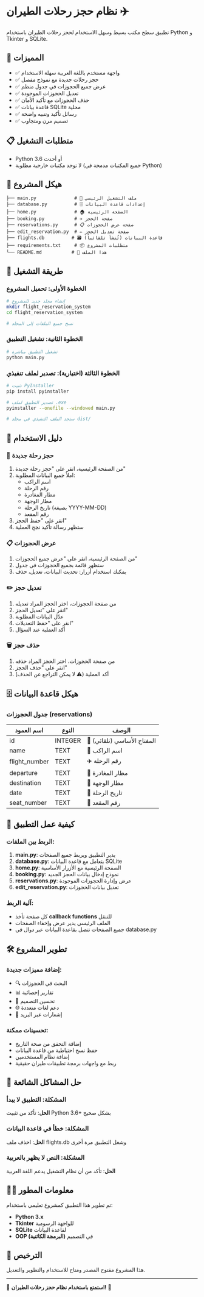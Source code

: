 # نظام حجز رحلات الطيران ✈️

تطبيق سطح مكتب بسيط وسهل الاستخدام لحجز رحلات الطيران باستخدام Python و Tkinter و SQLite.

## 🌟 المميزات

- ✅ واجهة مستخدم باللغة العربية سهلة الاستخدام
- ✅ حجز رحلات جديدة مع نموذج مفصل
- ✅ عرض جميع الحجوزات في جدول منظم
- ✅ تعديل الحجوزات الموجودة
- ✅ حذف الحجوزات مع تأكيد الأمان
- ✅ قاعدة بيانات SQLite محلية
- ✅ رسائل تأكيد وتنبيه واضحة
- ✅ تصميم مرن ومتجاوب

## 📋 متطلبات التشغيل

- Python 3.6 أو أحدث
- لا توجد مكتبات خارجية مطلوبة (جميع المكتبات مدمجة في Python)

## 📂 هيكل المشروع

```
├── main.py              # 🚀 ملف التشغيل الرئيسي
├── database.py          # 🗄️ إعدادات قاعدة البيانات
├── home.py              # 🏠 الصفحة الرئيسية
├── booking.py           # ✈️ صفحة الحجز
├── reservations.py      # 📋 صفحة عرض الحجوزات
├── edit_reservation.py  # ✏️ صفحة تعديل الحجز
├── flights.db          # 🗃️ قاعدة البيانات (تُنشأ تلقائياً)
├── requirements.txt     # 📦 متطلبات المشروع
└── README.md           # 📖 هذا الملف
```

## 🚀 طريقة التشغيل

### الخطوة الأولى: تحميل المشروع
```bash
# إنشاء مجلد جديد للمشروع
mkdir flight_reservation_system
cd flight_reservation_system

# نسخ جميع الملفات إلى المجلد
```

### الخطوة الثانية: تشغيل التطبيق
```bash
# تشغيل التطبيق مباشرة
python main.py
```

### الخطوة الثالثة (اختيارية): تصدير لملف تنفيذي
```bash
# تثبيت PyInstaller
pip install pyinstaller

# تصدير التطبيق لملف .exe
pyinstaller --onefile --windowed main.py

# ستجد الملف التنفيذي في مجلد dist/
```

## 📖 دليل الاستخدام

### 🛫 حجز رحلة جديدة
1. من الصفحة الرئيسية، انقر على "حجز رحلة جديدة"
2. املأ جميع البيانات المطلوبة:
   - اسم الراكب
   - رقم الرحلة
   - مطار المغادرة
   - مطار الوجهة
   - تاريخ الرحلة (بصيغة YYYY-MM-DD)
   - رقم المقعد
3. انقر على "حفظ الحجز"
4. ستظهر رسالة تأكيد نجح العملية

### 📋 عرض الحجوزات
1. من الصفحة الرئيسية، انقر على "عرض جميع الحجوزات"
2. ستظهر قائمة بجميع الحجوزات في جدول
3. يمكنك استخدام أزرار: تحديث البيانات، تعديل، حذف

### ✏️ تعديل حجز
1. من صفحة الحجوزات، اختر الحجز المراد تعديله
2. انقر على "تعديل الحجز"
3. عدّل البيانات المطلوبة
4. انقر على "حفظ التعديلات"
5. أكد العملية عند السؤال

### 🗑️ حذف حجز
1. من صفحة الحجوزات، اختر الحجز المراد حذفه
2. انقر على "حذف الحجز"
3. أكد العملية (⚠️ لا يمكن التراجع عن الحذف)

## 🗄️ هيكل قاعدة البيانات

### جدول الحجوزات (reservations)

| اسم العمود | النوع | الوصف |
|------------|-------|-------|
| id | INTEGER | 🔑 المفتاح الأساسي (تلقائي) |
| name | TEXT | 👤 اسم الراكب |
| flight_number | TEXT | ✈️ رقم الرحلة |
| departure | TEXT | 🛫 مطار المغادرة |
| destination | TEXT | 🛬 مطار الوجهة |
| date | TEXT | 📅 تاريخ الرحلة |
| seat_number | TEXT | 💺 رقم المقعد |

## 🔧 كيفية عمل التطبيق

### الربط بين الملفات:
1. **main.py**: يدير التطبيق ويربط جميع الصفحات
2. **database.py**: يتعامل مع قاعدة البيانات SQLite
3. **home.py**: الصفحة الرئيسية مع الأزرار الأساسية
4. **booking.py**: نموذج إدخال بيانات الحجز الجديد
5. **reservations.py**: عرض وإدارة الحجوزات الموجودة
6. **edit_reservation.py**: تعديل بيانات الحجوزات

### آلية الربط:
- كل صفحة تأخذ **callback functions** للتنقل
- الملف الرئيسي يدير عرض وإخفاء الصفحات
- جميع الصفحات تتصل بقاعدة البيانات عبر دوال في database.py

## 🛠️ تطوير المشروع

### إضافة مميزات جديدة:
- 🔍 البحث في الحجوزات
- 📊 تقارير إحصائية
- 🎨 تحسين التصميم
- 🌐 دعم لغات متعددة
- 📧 إشعارات عبر البريد

### تحسينات ممكنة:
- إضافة التحقق من صحة التاريخ
- حفظ نسخ احتياطية من قاعدة البيانات
- إضافة نظام المستخدمين
- ربط مع واجهات برمجة تطبيقات طيران حقيقية

## 🐛 حل المشاكل الشائعة

### المشكلة: التطبيق لا يبدأ
**الحل**: تأكد من تثبيت Python 3.6+ بشكل صحيح

### المشكلة: خطأ في قاعدة البيانات
**الحل**: احذف ملف flights.db وشغل التطبيق مرة أخرى

### المشكلة: النص لا يظهر بالعربية
**الحل**: تأكد من أن نظام التشغيل يدعم اللغة العربية

## 👨‍💻 معلومات المطور

تم تطوير هذا التطبيق كمشروع تعليمي باستخدام:
- **Python 3.x**
- **Tkinter** للواجهة الرسومية
- **SQLite** لقاعدة البيانات
- **OOP (البرمجة الكائنية)** في التصميم

## 📄 الترخيص

هذا المشروع مفتوح المصدر ومتاح للاستخدام والتطوير والتعديل.

---

🌟 **استمتع باستخدام نظام حجز رحلات الطيران!** 🌟
